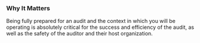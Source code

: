 ### Why It Matters

Being fully prepared for an audit and the context in which you will be operating is absolutely critical for the success and efficiency of the audit, as well as the safety of the auditor and their host organization.